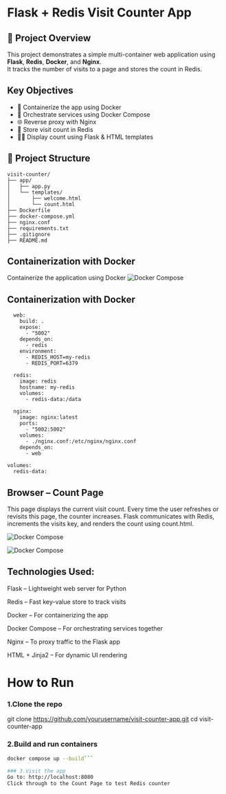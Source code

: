 #  Flask + Redis Visit Counter App

## 📌 Project Overview
This project demonstrates a simple multi-container web application using **Flask**, **Redis**, **Docker**, and **Nginx**.  
It tracks the number of visits to a page and stores the count in Redis.

## Key Objectives
- 🐳 Containerize the app using Docker
- 🔄 Orchestrate services using Docker Compose
- 🌐 Reverse proxy with Nginx
- 🔢 Store visit count in Redis
- 👨‍💻 Display count using Flask & HTML templates

## 📁 Project Structure
```
visit-counter/
├── app/
│   ├── app.py
│   └── templates/
│       ├── welcome.html
│       └── count.html
├── Dockerfile
├── docker-compose.yml
├── nginx.conf
├── requirements.txt
├── .gitignore
├── README.md
```

## Containerization with Docker
Containerize the application using Docker
![Docker Compose](https://github.com/inaadem/my-visit-counter-app/blob/main/dockerfile.png?raw=true) 


## Containerization with Docker

```services:
  web:
    build: .
    expose:
      - "5002"
    depends_on:
      - redis
    environment:
      - REDIS_HOST=my-redis
      - REDIS_PORT=6379
  
  redis:
    image: redis
    hostname: my-redis
    volumes: 
      - redis-data:/data
  
  nginx:
    image: nginx:latest
    ports:
      - "5002:5002"
    volumes:
      - ./nginx.conf:/etc/nginx/nginx.conf
    depends_on:
      - web

volumes:
  redis-data:
```

##  Browser – Count Page
This page displays the current visit count.
Every time the user refreshes or revisits this page, the counter increases.
Flask communicates with Redis, increments the visits key, and renders the count using count.html.

![Docker Compose](https://github.com/inaadem/my-visit-counter-app/blob/main/browser-welcome.png.png?raw=true) 

![Docker Compose](https://github.com/inaadem/my-visit-counter-app/blob/main/browser-welcome.png%20(2).png?raw=true) 

## Technologies Used:
Flask – Lightweight web server for Python

Redis – Fast key-value store to track visits

Docker – For containerizing the app

Docker Compose – For orchestrating services together

Nginx – To proxy traffic to the Flask app

HTML + Jinja2 – For dynamic UI rendering

# How to Run

### 1.Clone the repo
git clone https://github.com/yourusername/visit-counter-app.git
cd visit-counter-app

### 2.Build and run containers
```bash
docker compose up --build```

### 3.Visit the app
Go to: http://localhost:8080
Click through to the Count Page to test Redis counter




